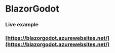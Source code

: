 # BlazorGodot
### Live example
### [https://blazorgodot.azurewebsites.net/](https://blazorgodot.azurewebsites.net/)
